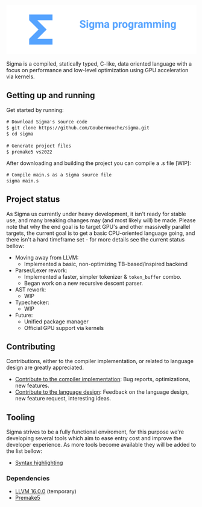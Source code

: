 <p align="center">
 <a href="https://github.com/Goubermouche/sigma">
    <img src="https://github.com/Goubermouche/sigma/blob/3993a0c5c84eeb64d01f3185c3a0b7aa7d470dec/images/banner2.png" alt="sigma logo">
   </a>
</p>

Sigma is a compiled, statically typed, C-like, data oriented language with a focus on performance and low-level optimization using GPU acceleration via kernels.  

## Getting up and running      
Get started by running:
```shell
# Download Sigma's source code
$ git clone https://github.com/Goubermouche/sigma.git
$ cd sigma

# Generate project files
$ premake5 vs2022
```
After downloading and building the project you can compile a .s file [WIP]: 
```shell
# Compile main.s as a Sigma source file
sigma main.s
```

## Project status
As Sigma us currently under heavy development, it isn't ready for stable use, and many breaking changes may (and most likely will) be made. Please note that why the end goal is to target GPU's and other massivelly parallel targets, the current goal is to get a basic CPU-oriented language going, and there isn't a hard timeframe set - for more details see the current status bellow: 
-   Moving away from LLVM:
    -   Implemented a basic, non-optimizing TB-based/inspired backend
-   Parser/Lexer rework: 
    -   Implemented a faster, simpler tokenizer & `token_buffer` combo.
    -   Began work on a new recursive descent parser.
-   AST rework:
    -   WIP
-   Typechecker:
    -   WIP
-   Future:
    -   Unified package manager
    -   Official GPU support via kernels

## Contributing
Contributions, either to the compiler implementation, or related to language design are greatly appreciated. 
-   [Contribute to the compiler implementation](CONTRIBUTING.md#ontributing_to_the_compiler_implementation): Bug reports, optimizations, new features.
-   [Contribute to the language design](CONTRIBUTING.md#contributing_to_the_language_design): Feedback on the language design, new feature request, interesting ideas.

## Tooling
Sigma strives to be a fully functional enviroment, for this purpose we're developing several tools which aim to ease entry cost and improve the developer experience. As more tools become available they will be added to the list bellow: 
-   [Syntax highlighting](https://github.com/Goubermouche/sigma-syntax-highlighter)

### Dependencies 
-   [LLVM 16.0.0](https://github.com/llvm/llvm-project/tree/release/16.x) (temporary)
-   [Premake5](https://github.com/premake/premake-core)
